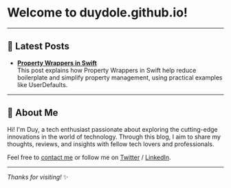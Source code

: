 # Welcome to duydole.github.io!

---

## 🌟 Latest Posts

- **[Property Wrappers in Swift](swift/propertywrapper.md)**  
This post explains how Property Wrappers in Swift help reduce boilerplate and simplify property management, using practical examples like UserDefaults.
---

## 📝 About Me

Hi! I'm Duy, a tech enthusiast passionate about exploring the cutting-edge innovations in the world of technology. Through this blog, I aim to share my thoughts, reviews, and insights with fellow tech lovers and professionals.

Feel free to [contact me](#) or follow me on [Twitter](#) / [LinkedIn](#).

---

*Thanks for visiting!* ✨